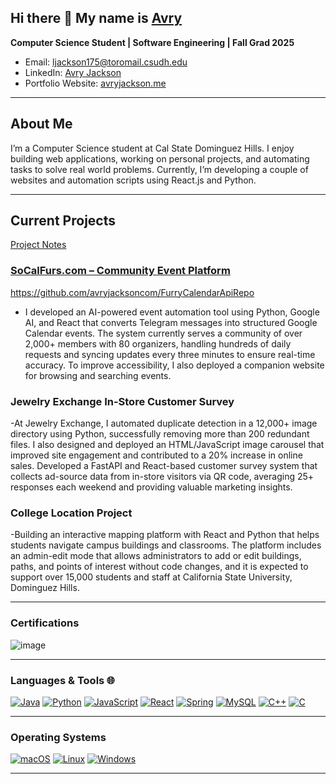
## Hi there 👋 My name is [Avry](https://avryjackson.me/)
**Computer Science Student | Software Engineering | Fall Grad 2025**

- Email: ljackson175@toromail.csudh.edu
- LinkedIn: [Avry Jackson](https://www.linkedin.com/in/avry-jackson-886529265/)
- Portfolio Website:  [avryjackson.me](https://www.avryjackson.me/)

---
## About Me
I’m a Computer Science student at Cal State Dominguez Hills. I enjoy building web applications, 
working on personal projects, and automating tasks to solve real world problems. Currently, 
I’m developing a couple of websites and automation scripts using React.js and Python.

---
## Current Projects
[Project Notes](https://avryjacksoncom.github.io/)

### [SoCalFurs.com – Community Event Platform](https://socalfurs.com/)
https://github.com/avryjacksoncom/FurryCalendarApiRepo
- I developed an AI-powered event automation tool using Python, Google AI, and React that converts Telegram messages
into structured Google Calendar events. The system currently serves a community of over 2,000+ members with
80 organizers, handling hundreds of daily requests and syncing updates every three minutes to ensure real-time accuracy.
To improve accessibility, I also deployed a companion website for browsing and searching events.


### Jewelry Exchange In-Store Customer Survey
-At Jewelry Exchange, I automated duplicate detection in a 12,000+ image directory using Python, successfully
removing more than 200 redundant files. I also designed and deployed an HTML/JavaScript image carousel that improved
site engagement and contributed to a 20% increase in online sales. Developed a FastAPI and React-based customer survey
system that collects ad-source data from in-store visitors via QR code, averaging 25+ responses each weekend and
providing valuable marketing insights.

### College Location Project
-Building an interactive mapping platform with React and Python that helps students navigate campus buildings
and classrooms. The platform includes an admin-edit mode that allows administrators to add or edit buildings, paths,
and points of interest without code changes, and it is expected to support over 15,000 students and staff at
California State University, Dominguez Hills.

---
### Certifications
![image](https://github.com/user-attachments/assets/6b30cce8-4d1b-4b02-80ab-cb29fdee6947)

---
### Languages & Tools 🌐
[![Java](https://img.shields.io/badge/Java-ED8B00?style=for-the-badge&logo=java&logoColor=white)](https://github.com/avryjacksoncom)
[![Python](https://img.shields.io/badge/Python-3776AB?style=for-the-badge&logo=python&logoColor=white)](https://github.com/avryjacksoncom)
[![JavaScript](https://img.shields.io/badge/JavaScript-323330?style=for-the-badge&logo=javascript&logoColor=F7DF1E)](https://github.com/avryjacksoncom)
[![React](https://img.shields.io/badge/React-20232A?style=for-the-badge&logo=react&logoColor=61DAFB)](https://github.com/avryjacksoncom)
[![Spring](https://img.shields.io/badge/Spring-6DB33F?style=for-the-badge&logo=spring&logoColor=white)](https://github.com/avryjacksoncom)
[![MySQL](https://img.shields.io/badge/MySQL-00000F?style=for-the-badge&logo=mysql&logoColor=white)](https://github.com/avryjacksoncom)
[![C++](https://img.shields.io/badge/c++-%2300599C.svg?style=for-the-badge&logo=c%2B%2B&logoColor=white)](https://github.com/avryjacksoncom)
[![C](https://img.shields.io/badge/c-%2300599C.svg?style=for-the-badge&logo=c&logoColor=white)](https://github.com/avryjacksoncom)

---
### Operating Systems
[![macOS](https://img.shields.io/badge/mac%20os-000000?style=for-the-badge&logo=apple&logoColor=white)](https://github.com/avryjacksoncom)
[![Linux](https://img.shields.io/badge/Linux-FCC624?style=for-the-badge&logo=linux&logoColor=black)](https://github.com/avryjacksoncom)
[![Windows](https://img.shields.io/badge/Windows-0078D6?style=for-the-badge&logo=windows&logoColor=white)](https://github.com/avryjacksoncom)

---

